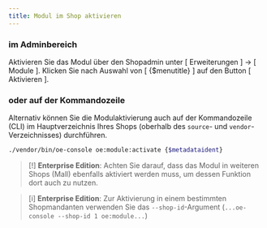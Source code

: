 ```yaml
---
title: Modul im Shop aktivieren
---
```


### **im Adminbereich**

Aktivieren Sie das Modul über den Shopadmin unter [ Erweiterungen ] -> [ Module ]. Klicken Sie nach Auswahl von [ {$menutitle} ] auf den Button [ Aktivieren ].

### **oder auf der Kommandozeile**

Alternativ können Sie die Modulaktivierung auch auf der Kommandozeile (CLI) im Hauptverzeichnis Ihres Shops (oberhalb des `source`- und `vendor`-Verzeichnisses) durchführen. 

```bash
./vendor/bin/oe-console oe:module:activate {$metadataident}
```

> [!] **Enterprise Edition**: Achten Sie darauf, dass das Modul in weiteren Shops (Mall) ebenfalls aktiviert werden muss, um dessen Funktion dort auch zu nutzen.

> [i] **Enterprise Edition**: Zur Aktivierung in einem bestimmten Shopmandanten verwenden Sie das `--shop-id`-Argument (`...oe-console --shop-id 1 oe:module...`)